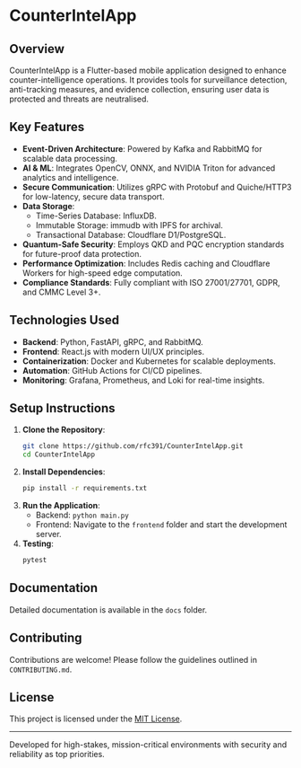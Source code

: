 
# CounterIntelApp

## Overview
CounterIntelApp is a Flutter-based mobile application designed to enhance counter-intelligence operations. It provides tools for surveillance detection, anti-tracking measures, and evidence collection, ensuring user data is protected and threats are neutralised.

## Key Features
- **Event-Driven Architecture**: Powered by Kafka and RabbitMQ for scalable data processing.
- **AI & ML**: Integrates OpenCV, ONNX, and NVIDIA Triton for advanced analytics and intelligence.
- **Secure Communication**: Utilizes gRPC with Protobuf and Quiche/HTTP3 for low-latency, secure data transport.
- **Data Storage**:
  - Time-Series Database: InfluxDB.
  - Immutable Storage: immudb with IPFS for archival.
  - Transactional Database: Cloudflare D1/PostgreSQL.
- **Quantum-Safe Security**: Employs QKD and PQC encryption standards for future-proof data protection.
- **Performance Optimization**: Includes Redis caching and Cloudflare Workers for high-speed edge computation.
- **Compliance Standards**: Fully compliant with ISO 27001/27701, GDPR, and CMMC Level 3+.

## Technologies Used
- **Backend**: Python, FastAPI, gRPC, and RabbitMQ.
- **Frontend**: React.js with modern UI/UX principles.
- **Containerization**: Docker and Kubernetes for scalable deployments.
- **Automation**: GitHub Actions for CI/CD pipelines.
- **Monitoring**: Grafana, Prometheus, and Loki for real-time insights.

## Setup Instructions
1. **Clone the Repository**:
   ```bash
   git clone https://github.com/rfc391/CounterIntelApp.git
   cd CounterIntelApp
   ```
2. **Install Dependencies**:
   ```bash
   pip install -r requirements.txt
   ```
3. **Run the Application**:
   - Backend: `python main.py`
   - Frontend: Navigate to the `frontend` folder and start the development server.
4. **Testing**:
   ```bash
   pytest
   ```

## Documentation
Detailed documentation is available in the `docs` folder.

## Contributing
Contributions are welcome! Please follow the guidelines outlined in `CONTRIBUTING.md`.

## License
This project is licensed under the [MIT License](LICENSE).

---

Developed for high-stakes, mission-critical environments with security and reliability as top priorities.
